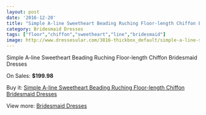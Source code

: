 ```yaml
---
layout: post
date: '2016-12-20'
title: "Simple A-line Sweetheart Beading Ruching Floor-length Chiffon Bridesmaid Dresses"
category: Bridesmaid Dresses
tags: ["floor","chiffon","sweetheart","line","bridesmaid"]
image: http://www.dressesular.com/3816-thickbox_default/simple-a-line-sweetheart-beading-ruching-floor-length-chiffon-bridesmaid-dresses.jpg
---
```

Simple A-line Sweetheart Beading Ruching Floor-length Chiffon Bridesmaid Dresses

On Sales: **$199.98**
<a href="https://www.dressesular.com/bridesmaid-dresses/1519-simple-a-line-sweetheart-beading-ruching-floor-length-chiffon-bridesmaid-dresses.html"><amp-img layout="responsive" width="600" height="600" src="//www.dressesular.com/3816-thickbox_default/simple-a-line-sweetheart-beading-ruching-floor-length-chiffon-bridesmaid-dresses.jpg" alt="Simple A-line Sweetheart Beading Ruching Floor-length Chiffon Bridesmaid Dresses 0" /></a>

Buy it: [Simple A-line Sweetheart Beading Ruching Floor-length Chiffon Bridesmaid Dresses](https://www.dressesular.com/bridesmaid-dresses/1519-simple-a-line-sweetheart-beading-ruching-floor-length-chiffon-bridesmaid-dresses.html "Simple A-line Sweetheart Beading Ruching Floor-length Chiffon Bridesmaid Dresses")

View more: [Bridesmaid Dresses](https://www.dressesular.com/4-bridesmaid-dresses "Bridesmaid Dresses")